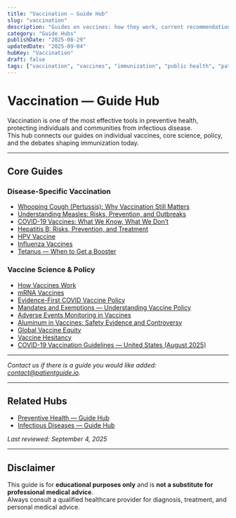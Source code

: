 ```yaml
---
title: "Vaccination — Guide Hub"
slug: "vaccination"
description: "Guides on vaccines: how they work, current recommendations, COVID-19 updates, and addressing myths and misinformation."
category: "Guide Hubs"
publishDate: "2025-08-29"
updatedDate: "2025-09-04"
hubKey: "Vaccination"
draft: false
tags: ["vaccination", "vaccines", "immunization", "public health", "patientguide", "hub"]
---
```


# Vaccination — Guide Hub

Vaccination is one of the most effective tools in preventive health, protecting individuals and communities from infectious disease.  
This hub connects our guides on individual vaccines, core science, policy, and the debates shaping immunization today.  

---

## Core Guides
### Disease-Specific Vaccination
- [Whooping Cough (Pertussis): Why Vaccination Still Matters](/guides/whooping-cough)  
- [Understanding Measles: Risks, Prevention, and Outbreaks](/guides/measles)  
- [COVID-19 Vaccines: What We Know, What We Don’t](/guides/covid-19-vaccines)  
- [Hepatitis B: Risks, Prevention, and Treatment](/guides/hepatitis-b)  
- [HPV Vaccine](/guides/hpv-vaccine/)  
- [Influenza Vaccines](/guides/influenza-vaccines/)  
- [Tetanus — When to Get a Booster](/guides/tetanus/)  

### Vaccine Science & Policy
- [How Vaccines Work](/guides/how-vaccines-work/)  
- [mRNA Vaccines](/guides/mrna-vaccines/)  
- [Evidence-First COVID Vaccine Policy](/guides/evidence-first-covid-vaccine-policy/)  
- [Mandates and Exemptions — Understanding Vaccine Policy](/guides/mandates-and-exemptions/)  
- [Adverse Events Monitoring in Vaccines](/guides/adverse-events-monitoring/)  
- [Aluminum in Vaccines: Safety Evidence and Controversy](/guides/aluminum-in-vaccines/)  
- [Global Vaccine Equity](/guides/global-vaccine-equity/)  
- [Vaccine Hesitancy](/guides/vaccine-hesitancy/)  
- [COVID-19 Vaccination Guidelines — United States (August 2025)](/guides/us-covid-vaccine-guidelines-aug-2025/)  

---

*Contact us if there is a guide you would like added: [contact@patientguide.io](mailto:contact@patientguide.io).*  

---

## Related Hubs
- [Preventive Health — Guide Hub](/guides/preventive-health/)  
- [Infectious Diseases — Guide Hub](/guides/infectious-diseases/)  

*Last reviewed: September 4, 2025*  

---

## Disclaimer
This guide is for **educational purposes only** and is **not a substitute for professional medical advice**.  
Always consult a qualified healthcare provider for diagnosis, treatment, and personal medical advice.  
